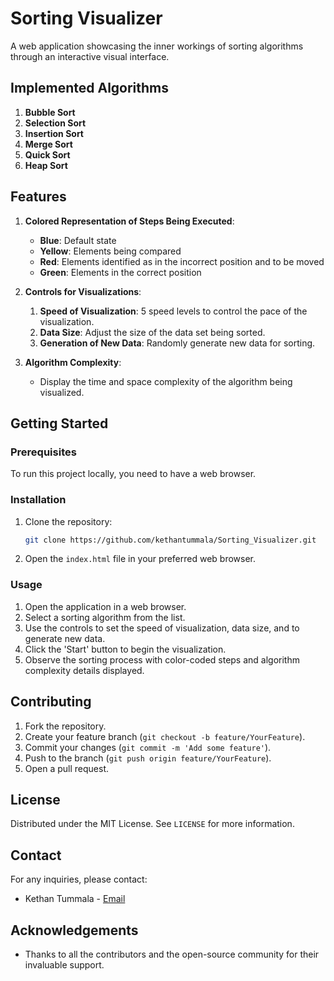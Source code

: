 # Sorting Visualizer

A web application showcasing the inner workings of sorting algorithms through an interactive visual interface.

## Implemented Algorithms

1. **Bubble Sort**
2. **Selection Sort**
3. **Insertion Sort**
4. **Merge Sort**
5. **Quick Sort**
6. **Heap Sort**

## Features

1. **Colored Representation of Steps Being Executed**:
    - **Blue**: Default state
    - **Yellow**: Elements being compared
    - **Red**: Elements identified as in the incorrect position and to be moved
    - **Green**: Elements in the correct position

2. **Controls for Visualizations**:
    1. **Speed of Visualization**: 5 speed levels to control the pace of the visualization.
    2. **Data Size**: Adjust the size of the data set being sorted.
    3. **Generation of New Data**: Randomly generate new data for sorting.

3. **Algorithm Complexity**:
    - Display the time and space complexity of the algorithm being visualized.

## Getting Started

### Prerequisites

To run this project locally, you need to have a web browser.

### Installation

1. Clone the repository:
    ```sh
    git clone https://github.com/kethantummala/Sorting_Visualizer.git
    ```
2. Open the `index.html` file in your preferred web browser.

### Usage

1. Open the application in a web browser.
2. Select a sorting algorithm from the list.
3. Use the controls to set the speed of visualization, data size, and to generate new data.
4. Click the 'Start' button to begin the visualization.
5. Observe the sorting process with color-coded steps and algorithm complexity details displayed.


## Contributing

1. Fork the repository.
2. Create your feature branch (`git checkout -b feature/YourFeature`).
3. Commit your changes (`git commit -m 'Add some feature'`).
4. Push to the branch (`git push origin feature/YourFeature`).
5. Open a pull request.

## License

Distributed under the MIT License. See `LICENSE` for more information.

## Contact

For any inquiries, please contact:
- Kethan Tummala - [Email](mailto:ashish72311@gmail.com)

## Acknowledgements

- Thanks to all the contributors and the open-source community for their invaluable support.
